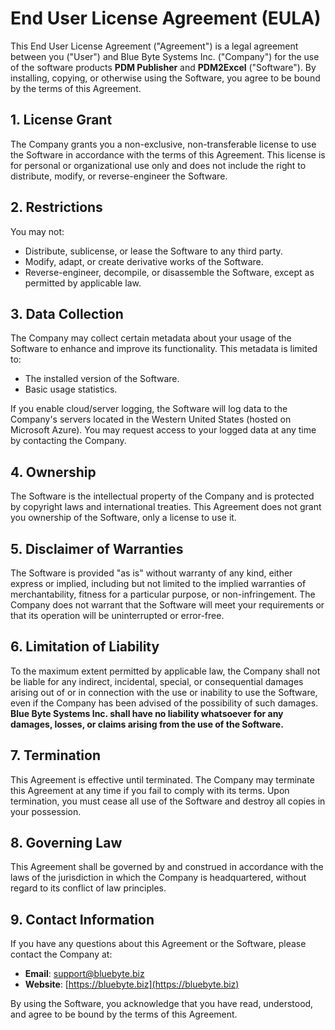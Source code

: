 # End User License Agreement (EULA)

This End User License Agreement ("Agreement") is a legal agreement between you ("User") and Blue Byte Systems Inc. ("Company") for the use of the software products **PDM Publisher** and **PDM2Excel** ("Software"). By installing, copying, or otherwise using the Software, you agree to be bound by the terms of this Agreement.

## 1. License Grant
The Company grants you a non-exclusive, non-transferable license to use the Software in accordance with the terms of this Agreement. This license is for personal or organizational use only and does not include the right to distribute, modify, or reverse-engineer the Software.

## 2. Restrictions
You may not:
- Distribute, sublicense, or lease the Software to any third party.
- Modify, adapt, or create derivative works of the Software.
- Reverse-engineer, decompile, or disassemble the Software, except as permitted by applicable law.

## 3. Data Collection
The Company may collect certain metadata about your usage of the Software to enhance and improve its functionality. This metadata is limited to:
- The installed version of the Software.
- Basic usage statistics.

If you enable cloud/server logging, the Software will log data to the Company's servers located in the Western United States (hosted on Microsoft Azure). You may request access to your logged data at any time by contacting the Company.

## 4. Ownership
The Software is the intellectual property of the Company and is protected by copyright laws and international treaties. This Agreement does not grant you ownership of the Software, only a license to use it.

## 5. Disclaimer of Warranties
The Software is provided "as is" without warranty of any kind, either express or implied, including but not limited to the implied warranties of merchantability, fitness for a particular purpose, or non-infringement. The Company does not warrant that the Software will meet your requirements or that its operation will be uninterrupted or error-free.

## 6. Limitation of Liability
To the maximum extent permitted by applicable law, the Company shall not be liable for any indirect, incidental, special, or consequential damages arising out of or in connection with the use or inability to use the Software, even if the Company has been advised of the possibility of such damages. **Blue Byte Systems Inc. shall have no liability whatsoever for any damages, losses, or claims arising from the use of the Software.**

## 7. Termination
This Agreement is effective until terminated. The Company may terminate this Agreement at any time if you fail to comply with its terms. Upon termination, you must cease all use of the Software and destroy all copies in your possession.

## 8. Governing Law
This Agreement shall be governed by and construed in accordance with the laws of the jurisdiction in which the Company is headquartered, without regard to its conflict of law principles.

## 9. Contact Information
If you have any questions about this Agreement or the Software, please contact the Company at:
- **Email**: support@bluebyte.biz
- **Website**: [https://bluebyte.biz](https://bluebyte.biz)

By using the Software, you acknowledge that you have read, understood, and agree to be bound by the terms of this Agreement.